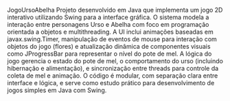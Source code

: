 JogoUrsoAbelha
Projeto desenvolvido em Java que implementa um jogo 2D interativo utilizando Swing para a interface gráfica. O sistema modela a interação entre personagens Urso e Abelha com foco em programação orientada a objetos e multithreading. A UI inclui animações baseadas em javax.swing.Timer, manipulação de eventos de mouse para interação com objetos do jogo (flores) e atualização dinâmica de componentes visuais como JProgressBar para representar o nível do pote de mel. A lógica do jogo gerencia o estado do pote de mel, o comportamento do urso (incluindo hibernação e alimentação), e sincronização entre threads para controle da coleta de mel e animação. O código é modular, com separação clara entre interface e lógica, e serve como estudo prático para desenvolvimento de jogos simples em Java com Swing.
